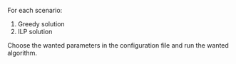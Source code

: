 For each scenario:
1. Greedy solution
2. ILP solution

Choose the wanted parameters in the configuration file and run the wanted algorithm.
